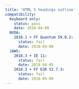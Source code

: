 ```yaml
---
title: 'HTML 5 headings outline'
compatibility:
  Keyboard only:
    status: pass
    date: 2018-04-09
  NVDA:
    2018.1 + FF Quantum 59.0.2:
      status: fail
      date: 2018-04-09
  JAWS:
    2018.3 + IE 11:
      status: fail
      date: 2018-04-05
    2018.3 + FF ESR 52.7.3:
      status: fail
      date: 2018-05-09
---
```

